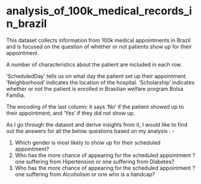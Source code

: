 # analysis_of_100k_medical_records_in_brazil

This dataset collects information from 100k medical appointments in Brazil and is focused on the question of whether or not patients
show up for their appointment. 

A number of characteristics about the patient are included in each row.  

‘ScheduledDay’ tells us on what day the patient set up their appointment. 
‘Neighborhood’ indicates the location of the hospital. 
‘Scholarship’ indicates whether or not the patient is enrolled in Brasilian welfare program Bolsa Família. 

The encoding of the last column: it says ‘No’ if the patient showed up to their appointment, and ‘Yes’ if they did not show up.  

As I go through the dataset and derive insights from it, I would like to find out the answers for all the below questions based on my 
analysis : - 

   1. Which gender is most likely to show up for their scheduled appointment? 
   2. Who has the more chance of appearing for the scheduled appointment ? one suffering from Hipertension or one suffering from Diabetes? 
   3. Who has the more chance of appearing for the scheduled appointment ? one suffering from Alcoholism or one who is a handcap?
